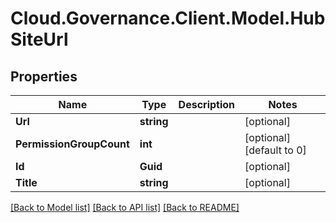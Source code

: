 # Cloud.Governance.Client.Model.HubSiteUrl
## Properties

Name | Type | Description | Notes
------------ | ------------- | ------------- | -------------
**Url** | **string** |  | [optional] 
**PermissionGroupCount** | **int** |  | [optional] [default to 0]
**Id** | **Guid** |  | [optional] 
**Title** | **string** |  | [optional] 

[[Back to Model list]](../README.md#documentation-for-models) [[Back to API list]](../README.md#documentation-for-api-endpoints) [[Back to README]](../README.md)

